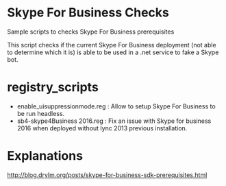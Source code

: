 # Skype For Business Checks
Sample scripts to checks Skype For Business prerequisites

This script checks if the current Skype For Business deployment (not able to determine which it is) is able to be used in a .net service to fake a Skype bot.


# registry_scripts

* enable_uisuppressionmode.reg : Allow to setup Skype For Business to be run headless.
* sb4-skype4Business 2016.reg : Fix an issue with Skype for business 2016 when deployed without lync 2013 previous installation.

# Explanations

http://blog.drylm.org/posts/skype-for-business-sdk-prerequisites.html
